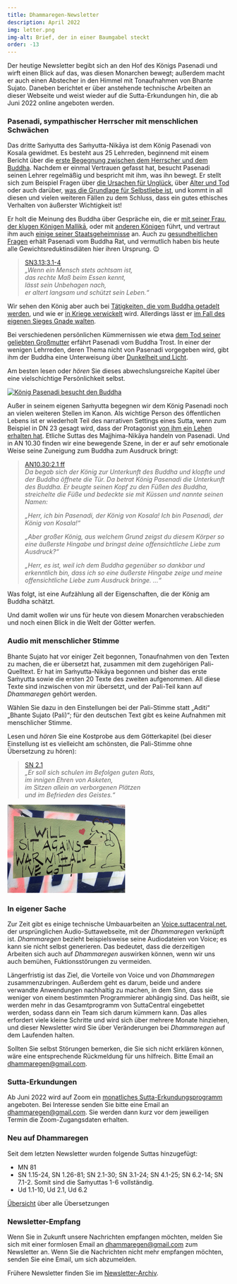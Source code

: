 ```yaml
---
title: Dhammaregen-Newsletter
description: April 2022
img: letter.png
img-alt: Brief, der in einer Baumgabel steckt
order: -13
---
```


Der heutige Newsletter begibt sich an den Hof des Königs Pasenadi und wirft einen Blick auf das, was diesen Monarchen bewegt; außerdem macht er auch einen Abstecher in den Himmel mit Tonaufnahmen von Bhante Sujato. Daneben berichtet er über anstehende technische Arbeiten an dieser Webseite und weist wieder auf die Sutta-Erkundungen hin, die ab Juni 2022 online angeboten werden.

### Pasenadi, sympathischer Herrscher mit menschlichen Schwächen

Das dritte Saṁyutta des Saṁyutta-Nikāya ist dem König Pasenadi von Kosala gewidmet. Es besteht aus 25 Lehrreden, beginnend mit einem Bericht über die [erste Begegnung zwischen dem Herrscher und dem Buddha](#/sutta/sn3.1/de/sabbamitta). Nachdem er einmal Vertrauen gefasst hat, besucht Pasenadi seinen Lehrer regelmäßig und bespricht mit ihm, was ihn bewegt. Er stellt sich zum Beispiel Fragen über [die Ursachen für Unglück](#/sutta/sn3.2/de/sabbamitta), über [Alter und Tod](#/sutta/sn3.3/de/sabbamitta) oder auch darüber, [was die Grundlage für Selbstliebe ist](#/sutta/sn3.4/de/sabbamitta), und kommt in all diesen und vielen weiteren Fällen zu dem Schluss, dass ein gutes ethisches Verhalten von äußerster Wichtigkeit ist! 

Er holt die Meinung des Buddha über Gespräche ein, die er [mit seiner Frau, der klugen Königen Mallikā](#/sutta/sn3.8/de/sabbamitta), oder mit [anderen Königen](#/sutta/sn3.12/de/sabbamitta) führt, und vertraut ihm auch [einige seiner Staatsgeheimnisse](#/sutta/sn3.11/de/sabbamitta) an. Auch zu [gesundheitlichen Fragen](#/sutta/sn3.13/de/sabbamitta) erhält Pasenadi vom Buddha Rat, und vermutlich haben bis heute alle Gewichtsreduktinsdiäten hier ihren Ursprung. 😉

>[SN3.13:3.1-4](#/sutta/sn3.13:3.1/de/sabbamitta)  
>*„Wenn ein Mensch stets achtsam ist,*  
>*das rechte Maß beim Essen kennt,*  
>*lässt sein Unbehagen nach,*  
>*er altert langsam und schützt sein Leben.“*

Wir sehen den König aber auch bei [Tätigkeiten, die vom Buddha getadelt werden](#/sutta/sn3.9/de/sabbamitta), und wie er [in Kriege verwickelt](#/sutta/sn3.14/de/sabbamitta) wird. Allerdings lässt er [im Fall des eigenen Sieges Gnade walten](#/sutta/sn3.15/de/sabbamitta).

Bei verschiedenen persönlichen Kümmernissen wie etwa [dem Tod seiner geliebten Großmutter](#/sutta/sn3.22/de/sabbamitta) erfährt Pasenadi vom Buddha Trost. In einer der wenigen Lehrreden, deren Thema nicht von Pasenadi vorgegeben wird, gibt ihm der Buddha eine Unterweisung über [Dunkelheit und Licht](#/sutta/sn3.21/de/sabbamitta).

Am besten lesen oder *hören* Sie dieses abwechslungsreiche Kapitel über eine vielschichtige Persönlichkeit selbst.

<a title="König Prasenajit von Kosala besucht den Buddha, auf Wikimedia; keine Copyrightinformation erkennbar" href="https://upload.wikimedia.org/wikipedia/commons/7/74/Prasenajit_of_Kosala_pays_a_visti.jpg" target="_blank"><img height="200" alt="König Pasenadi besucht den Buddha" src="https://upload.wikimedia.org/wikipedia/commons/7/74/Prasenajit_of_Kosala_pays_a_visti.jpg"></a>

Außer in seinem eigenen Saṁyutta begegnen wir dem König Pasenadi noch an vielen weiteren Stellen im Kanon. Als wichtige Person des öffentlichen Lebens ist er wiederholt Teil des narrativen Settings eines Sutta, wenn zum Beispiel in DN 23 gesagt wird, dass der Protagonist [von ihm ein Lehen erhalten hat](#/sutta/dn23:1.4/de/sabbamitta). Etliche Suttas des Majjhima-Nikāya handeln von Pasenadi. Und in AN 10.30 finden wir eine bewegende Szene, in der er auf sehr emotionale Weise seine Zuneigung zum Buddha zum Ausdruck bringt:

>[AN10.30:2.1 ff](#/sutta/an10.30:2.1/de/sabbamitta)  
>*Da begab sich der König zur Unterkunft des Buddha und klopfte und der Buddha öffnete die Tür. Da betrat König Pasenadi die Unterkunft des Buddha. Er beugte seinen Kopf zu den Füßen des Buddha, streichelte die Füße und bedeckte sie mit Küssen und nannte seinen Namen:* 
>
>*„Herr, ich bin Pasenadi, der König von Kosala! Ich bin Pasenadi, der König von Kosala!“*
>
>*„Aber großer König, aus welchem Grund zeigst du diesem Körper so eine äußerste Hingabe und bringst deine offensichtliche Liebe zum Ausdruck?“* 
>
>*„Herr, es ist, weil ich dem Buddha gegenüber so dankbar und erkenntlich bin, dass ich so eine äußerste Hingabe zeige und meine offensichtliche Liebe zum Ausdruck bringe. …“*

Was folgt, ist eine Aufzählung all der Eigenschaften, die der König am Buddha schätzt.

Und damit wollen wir uns für heute von diesem Monarchen verabschieden und noch einen Blick in die Welt der Götter werfen.

### Audio mit menschlicher Stimme

Bhante Sujato hat vor einiger Zeit begonnen, Tonaufnahmen von den Texten zu machen, die er übersetzt hat, zusammen mit dem zugehörigen Pali-Quelltext. Er hat im Saṁyutta-Nikāya begonnen und bisher das erste Saṁyutta sowie die ersten 20 Texte des zweiten aufgenommen. All diese Texte sind inzwischen von mir übersetzt, und der Pali-Teil kann auf *Dhammaregen* gehört werden.

Wählen Sie dazu in den Einstellungen bei der Pali-Stimme statt „Aditi“ „Bhante Sujato (Pali)“; für den deutschen Text gibt es keine Aufnahmen mit menschlicher Stimme.

Lesen und *hören* Sie eine Kostprobe aus dem Götterkapitel (bei dieser Einstellung ist es vielleicht am schönsten, die Pali-Stimme ohne Übersetzung zu hören):

>[SN 2.1](#/sutta/sn2.1/de/sabbamitta)  
>*„Er soll sich schulen im Befolgen guten Rats,*  
>*im innigen Ehren von Asketen,*  
>*im Sitzen allein an verborgenen Plätzen*  
>*und im Befrieden des Geistes.“*


<p><img src="img/sit200.png" alt="Sitzender Hund mit Friedensbotschaft" style="height: 200px;"></p>

### In eigener Sache

Zur Zeit gibt es einige technische Umbauarbeiten an [Voice.suttacentral.net](https://voice.suttacentral.net), der ursprünglichen Audio-Suttawebseite, mit der *Dhammaregen* verknüpft ist. *Dhammaregen* bezieht beispielsweise seine Audiodateien von Voice; es kann sie nicht selbst generieren. Das bedeutet, dass die derzeitigen Arbeiten sich auch auf *Dhammaregen* auswirken können, wenn wir uns auch bemühen, Fuktionsstörungen zu vermeiden.

Längerfristig ist das Ziel, die Vorteile von Voice und von *Dhammaregen* zusammenzubringen. Außerdem geht es darum, beide und andere verwandte Anwendungen nachhaltig zu machen, in dem Sinn, dass sie weniger von einem bestimmten Programmierer abhängig sind. Das heißt, sie werden mehr in das Gesamtprogramm von SuttaCentral eingebettet werden, sodass dann ein Team sich darum kümmern kann. Das alles erfordert viele kleine Schritte und wird sich über mehrere Monate hinziehen, und dieser Newsletter wird Sie über Veränderungen bei *Dhammaregen* auf dem Laufenden halten.

Sollten Sie selbst Störungen bemerken, die Sie sich nicht erklären können, wäre eine entsprechende Rückmeldung für uns hilfreich. Bitte Email an [dhammaregen@gmail.com](mailto:dhammaregen@gmail.com).

### Sutta-Erkundungen 

Ab Juni 2022 wird auf Zoom ein [monatliches Sutta-Erkundungsprogramm](#/wiki/erkundung) angeboten. Bei Interesse senden Sie bitte eine Email an [dhammaregen@gmail.com](mailto:dhammaregen@gmail.com). Sie werden dann kurz vor dem jeweiligen Termin die Zoom-Zugangsdaten erhalten.

### Neu auf Dhammaregen

Seit dem letzten Newsletter wurden folgende Suttas hinzugefügt:
- MN 81
- SN 1.15-24, SN 1.26-81; SN 2.1-30; SN 3.1-24; SN 4.1-25; SN 6.2-14; SN 7.1-2. Somit sind die Saṁyuttas 1-6 vollständig.
- Ud 1.1-10, Ud 2.1, Ud 6.2

[Übersicht](#/wiki/uebersetzung/uebersicht) über alle Übersetzungen

### Newsletter-Empfang

Wenn Sie in Zukunft unsere Nachrichten empfangen möchten, melden Sie sich mit einer formlosen Email an [dhammaregen@gmail.com](mailto:dhammaregen@gmail.com) zum Newsletter an. Wenn Sie die Nachrichten nicht mehr empfangen möchten, senden Sie eine Email, um sich abzumelden.

Frühere Newsletter finden Sie im [Newsletter-Archiv](#/wiki/news/inhalt).
